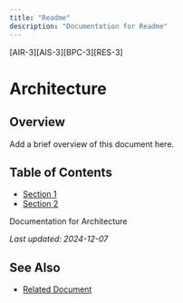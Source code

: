 ```yaml
---
title: "Readme"
description: "Documentation for Readme"
---
```


[AIR-3][AIS-3][BPC-3][RES-3]


<!-- markdownlint-disable MD013 line-length -->

# Architecture

## Overview

Add a brief overview of this document here.

## Table of Contents

- [Section 1](#section-1)
- [Section 2](#section-2)


Documentation for Architecture

*Last updated: 2024-12-07*

## See Also

- [Related Document](#related-document)

